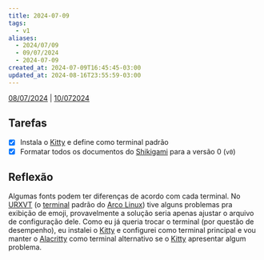 ```yaml
---
title: 2024-07-09
tags:
  - v1
aliases:
  - 2024/07/09
  - 09/07/2024
  - 2024-07-09
created_at: 2024-07-09T16:45:45-03:00
updated_at: 2024-08-16T23:55:59-03:00
---
```


[08/07/2024](2024-07-08-lazy.md) | [10/072024](2024-07-10-Quinto_post.md)

## Tarefas

- [X] Instala o [Kitty](../../../api/sementes/2024/07/09/Terminal_Kitty.md) e define como terminal padrão
- [x] Formatar todos os documentos do [Shikigami](../../../api/sementes/2024/07/07/Shikigami.md) para a versão 0 (`v0`)

##  Reflexão

Algumas fonts podem ter diferenças de acordo com cada terminal. No [URXVT](../../../api/sementes/2024/07/09/Terminal_URXVT.md) (o [terminal](../../../api/sementes/2024/07/09/Emulador_de_terminal.md) padrão do [Arco Linux](../../../api/sementes/2024/07/07/Arco_Linux.md)) tive alguns problemas pra exibição de emoji, provavelmente a solução seria apenas ajustar o arquivo de configuração dele. Como eu já queria trocar o terminal (por questão de desempenho), eu instalei o [Kitty](../../../api/sementes/2024/07/09/Terminal_Kitty.md) e configurei como terminal principal e vou manter o [Alacritty](../../../api/sementes/2024/07/09/Terminal_Alacritty.md) como terminal alternativo se o [Kitty](../../../api/sementes/2024/07/09/Terminal_Kitty.md) apresentar algum problema.
